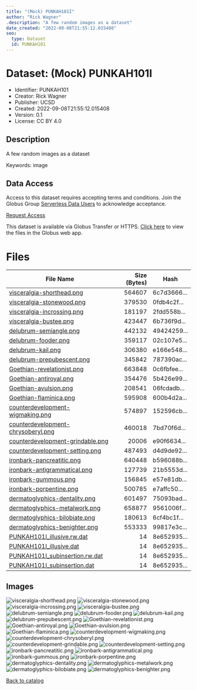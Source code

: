 ```yaml
---
title: "(Mock) PUNKAH101I"
author: "Rick Wagner"
.description: "A few random images as a dataset"
date_created: "2022-09-08T21:55:12.015408"
seo:
  type: Dataset
  id: PUNKAH101
---
```

# Dataset: (Mock) PUNKAH101I
- Identifier: PUNKAH101
- Creator: Rick Wagner
- Publisher: UCSD
- Created: 2022-09-08T21:55:12.015408
- Version: 0.1
- License: CC BY 4.0
## Description
A few random images as a dataset

Keywords: image
## Data Access
Access to this dataset requires accepting terms and conditions. Join the Globus Group [Serverless Data Users](260da91f-3496-11ed-b941-972795fc9504) to acknowledge acceptance.

[Request Access](https://app.globus.org/groups/260da91f-3496-11ed-b941-972795fc9504/join")

This dataset is available via Globus Transfer or HTTPS.
[Click here](https://app.globus.org/file-manager?origin_id=6528bad5-bc02-497d-8a4f-a38547d0e72a&origin_path=/serverless/allusers/PUNKAH101/) to view the files in the Globus web app.
# Files
|                                                                    File Name                                                                     |Size (Bytes)|   Hash    |
|--------------------------------------------------------------------------------------------------------------------------------------------------|-----------:|-----------|
|[visceralgia-shorthead.png](https://g-b0978f.0ed28.75bc.data.globus.org/serverless/allusers/PUNKAH101/visceralgia-shorthead.png)                  |      564607|6c7d3666...|
|[visceralgia-stonewood.png](https://g-b0978f.0ed28.75bc.data.globus.org/serverless/allusers/PUNKAH101/visceralgia-stonewood.png)                  |      379530|0fdb4c2f...|
|[visceralgia-incrossing.png](https://g-b0978f.0ed28.75bc.data.globus.org/serverless/allusers/PUNKAH101/visceralgia-incrossing.png)                |      181197|2fdd558b...|
|[visceralgia-bustee.png](https://g-b0978f.0ed28.75bc.data.globus.org/serverless/allusers/PUNKAH101/visceralgia-bustee.png)                        |      423447|6b736f9d...|
|[delubrum-semiangle.png](https://g-b0978f.0ed28.75bc.data.globus.org/serverless/allusers/PUNKAH101/delubrum-semiangle.png)                        |      442132|49424259...|
|[delubrum-fooder.png](https://g-b0978f.0ed28.75bc.data.globus.org/serverless/allusers/PUNKAH101/delubrum-fooder.png)                              |      359117|02c107e5...|
|[delubrum-kail.png](https://g-b0978f.0ed28.75bc.data.globus.org/serverless/allusers/PUNKAH101/delubrum-kail.png)                                  |      306380|e166e548...|
|[delubrum-prepubescent.png](https://g-b0978f.0ed28.75bc.data.globus.org/serverless/allusers/PUNKAH101/delubrum-prepubescent.png)                  |      345842|787390ac...|
|[Goethian-revelationist.png](https://g-b0978f.0ed28.75bc.data.globus.org/serverless/allusers/PUNKAH101/Goethian-revelationist.png)                |      663848|0c6fbfee...|
|[Goethian-antiroyal.png](https://g-b0978f.0ed28.75bc.data.globus.org/serverless/allusers/PUNKAH101/Goethian-antiroyal.png)                        |      354476|5b426e99...|
|[Goethian-avulsion.png](https://g-b0978f.0ed28.75bc.data.globus.org/serverless/allusers/PUNKAH101/Goethian-avulsion.png)                          |      208541|06fcdadb...|
|[Goethian-flaminica.png](https://g-b0978f.0ed28.75bc.data.globus.org/serverless/allusers/PUNKAH101/Goethian-flaminica.png)                        |      595908|600b4d2a...|
|[counterdevelopment-wigmaking.png](https://g-b0978f.0ed28.75bc.data.globus.org/serverless/allusers/PUNKAH101/counterdevelopment-wigmaking.png)    |      574897|152596cb...|
|[counterdevelopment-chrysoberyl.png](https://g-b0978f.0ed28.75bc.data.globus.org/serverless/allusers/PUNKAH101/counterdevelopment-chrysoberyl.png)|      460018|7bd70f6d...|
|[counterdevelopment-grindable.png](https://g-b0978f.0ed28.75bc.data.globus.org/serverless/allusers/PUNKAH101/counterdevelopment-grindable.png)    |       20006|e90f6634...|
|[counterdevelopment-setting.png](https://g-b0978f.0ed28.75bc.data.globus.org/serverless/allusers/PUNKAH101/counterdevelopment-setting.png)        |      487493|d4d9de92...|
|[ironbark-pancreatitic.png](https://g-b0978f.0ed28.75bc.data.globus.org/serverless/allusers/PUNKAH101/ironbark-pancreatitic.png)                  |      640448|b596088b...|
|[ironbark-antigrammatical.png](https://g-b0978f.0ed28.75bc.data.globus.org/serverless/allusers/PUNKAH101/ironbark-antigrammatical.png)            |      127739|21b5553d...|
|[ironbark-gummous.png](https://g-b0978f.0ed28.75bc.data.globus.org/serverless/allusers/PUNKAH101/ironbark-gummous.png)                            |      156845|e57e81db...|
|[ironbark-porpentine.png](https://g-b0978f.0ed28.75bc.data.globus.org/serverless/allusers/PUNKAH101/ironbark-porpentine.png)                      |      500785|e7affc50...|
|[dermatoglyphics-dentality.png](https://g-b0978f.0ed28.75bc.data.globus.org/serverless/allusers/PUNKAH101/dermatoglyphics-dentality.png)          |      601497|75093bad...|
|[dermatoglyphics-metalwork.png](https://g-b0978f.0ed28.75bc.data.globus.org/serverless/allusers/PUNKAH101/dermatoglyphics-metalwork.png)          |      658877|9561006f...|
|[dermatoglyphics-bilobiate.png](https://g-b0978f.0ed28.75bc.data.globus.org/serverless/allusers/PUNKAH101/dermatoglyphics-bilobiate.png)          |      180613|6cf4bc1f...|
|[dermatoglyphics-benighter.png](https://g-b0978f.0ed28.75bc.data.globus.org/serverless/allusers/PUNKAH101/dermatoglyphics-benighter.png)          |      553333|99817e3c...|
|[PUNKAH101I_illusive.rw.dat](https://g-b0978f.0ed28.75bc.data.globus.org/serverless/allusers/PUNKAH101/PUNKAH101I_illusive.rw.dat)                |          14|8e652935...|
|[PUNKAH101I_illusive.dat](https://g-b0978f.0ed28.75bc.data.globus.org/serverless/allusers/PUNKAH101/PUNKAH101I_illusive.dat)                      |          14|8e652935...|
|[PUNKAH101I_subinsertion.rw.dat](https://g-b0978f.0ed28.75bc.data.globus.org/serverless/allusers/PUNKAH101/PUNKAH101I_subinsertion.rw.dat)        |          14|8e652935...|
|[PUNKAH101I_subinsertion.dat](https://g-b0978f.0ed28.75bc.data.globus.org/serverless/allusers/PUNKAH101/PUNKAH101I_subinsertion.dat)              |          14|8e652935...|
## Images
![visceralgia-shorthead.png](https://g-b0978f.0ed28.75bc.data.globus.org/serverless/allusers/PUNKAH101/visceralgia-shorthead.png) ![visceralgia-stonewood.png](https://g-b0978f.0ed28.75bc.data.globus.org/serverless/allusers/PUNKAH101/visceralgia-stonewood.png) ![visceralgia-incrossing.png](https://g-b0978f.0ed28.75bc.data.globus.org/serverless/allusers/PUNKAH101/visceralgia-incrossing.png) ![visceralgia-bustee.png](https://g-b0978f.0ed28.75bc.data.globus.org/serverless/allusers/PUNKAH101/visceralgia-bustee.png) ![delubrum-semiangle.png](https://g-b0978f.0ed28.75bc.data.globus.org/serverless/allusers/PUNKAH101/delubrum-semiangle.png) ![delubrum-fooder.png](https://g-b0978f.0ed28.75bc.data.globus.org/serverless/allusers/PUNKAH101/delubrum-fooder.png) ![delubrum-kail.png](https://g-b0978f.0ed28.75bc.data.globus.org/serverless/allusers/PUNKAH101/delubrum-kail.png) ![delubrum-prepubescent.png](https://g-b0978f.0ed28.75bc.data.globus.org/serverless/allusers/PUNKAH101/delubrum-prepubescent.png) ![Goethian-revelationist.png](https://g-b0978f.0ed28.75bc.data.globus.org/serverless/allusers/PUNKAH101/Goethian-revelationist.png) ![Goethian-antiroyal.png](https://g-b0978f.0ed28.75bc.data.globus.org/serverless/allusers/PUNKAH101/Goethian-antiroyal.png) ![Goethian-avulsion.png](https://g-b0978f.0ed28.75bc.data.globus.org/serverless/allusers/PUNKAH101/Goethian-avulsion.png) ![Goethian-flaminica.png](https://g-b0978f.0ed28.75bc.data.globus.org/serverless/allusers/PUNKAH101/Goethian-flaminica.png) ![counterdevelopment-wigmaking.png](https://g-b0978f.0ed28.75bc.data.globus.org/serverless/allusers/PUNKAH101/counterdevelopment-wigmaking.png) ![counterdevelopment-chrysoberyl.png](https://g-b0978f.0ed28.75bc.data.globus.org/serverless/allusers/PUNKAH101/counterdevelopment-chrysoberyl.png) ![counterdevelopment-grindable.png](https://g-b0978f.0ed28.75bc.data.globus.org/serverless/allusers/PUNKAH101/counterdevelopment-grindable.png) ![counterdevelopment-setting.png](https://g-b0978f.0ed28.75bc.data.globus.org/serverless/allusers/PUNKAH101/counterdevelopment-setting.png) ![ironbark-pancreatitic.png](https://g-b0978f.0ed28.75bc.data.globus.org/serverless/allusers/PUNKAH101/ironbark-pancreatitic.png) ![ironbark-antigrammatical.png](https://g-b0978f.0ed28.75bc.data.globus.org/serverless/allusers/PUNKAH101/ironbark-antigrammatical.png) ![ironbark-gummous.png](https://g-b0978f.0ed28.75bc.data.globus.org/serverless/allusers/PUNKAH101/ironbark-gummous.png) ![ironbark-porpentine.png](https://g-b0978f.0ed28.75bc.data.globus.org/serverless/allusers/PUNKAH101/ironbark-porpentine.png) ![dermatoglyphics-dentality.png](https://g-b0978f.0ed28.75bc.data.globus.org/serverless/allusers/PUNKAH101/dermatoglyphics-dentality.png) ![dermatoglyphics-metalwork.png](https://g-b0978f.0ed28.75bc.data.globus.org/serverless/allusers/PUNKAH101/dermatoglyphics-metalwork.png) ![dermatoglyphics-bilobiate.png](https://g-b0978f.0ed28.75bc.data.globus.org/serverless/allusers/PUNKAH101/dermatoglyphics-bilobiate.png) ![dermatoglyphics-benighter.png](https://g-b0978f.0ed28.75bc.data.globus.org/serverless/allusers/PUNKAH101/dermatoglyphics-benighter.png) 

[Back to catalog](../)

